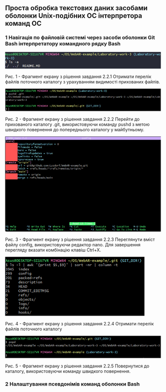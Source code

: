 ## Проста обробка текстових даних засобами оболонки Unix-подібних ОС інтерпретора команд ОС
### 1 Навігація по файловій системі через засоби оболонки Git Bash інтерпретатору командного рядку Bash

![image](https://github.com/Lysdorf/WebAR-example/blob/Laboratory-work-3/Laboratory-work-3/2-2-1.png)

Рис. 1 - Фрагмент екрану з рішення завдання 2.2.1 Отримати перелік файлів поточного каталогу з урахуванням видимості
прихованих файлів.

![image](https://github.com/Lysdorf/WebAR-example/blob/Laboratory-work-3/Laboratory-work-3/2-2-2.png)

Рис. 2 - Фрагмент екрану з рішення завдання 2.2.2 Перейти до прихованого каталогу .git, використовуючи команду pushd з метою
швидкого повернення до попереднього каталогу у майбутньому.

![image](https://github.com/Lysdorf/WebAR-example/blob/Laboratory-work-3/Laboratory-work-3/2-2-3.png)

Рис. 3 - Фрагмент екрану з рішення завдання 2.2.3 Переглянути вміст файлу config, використовуючи редактор nano.
Для завершення перегляду вказати комбінацію клавіш Ctrl+X.

![image](https://github.com/Lysdorf/WebAR-example/blob/Laboratory-work-3/Laboratory-work-3/2-2-4.png)

Рис. 4 - Фрагмент екрану з рішення завдання 2.2.4 Отримати перелік файлів поточного каталогу

![image](https://github.com/Lysdorf/WebAR-example/blob/Laboratory-work-3/Laboratory-work-3/2-2-5.png)

Рис. 5 - Фрагмент екрану з рішення завдання 2.2.5 Повернутися до каталогу, використовуючи команду швидкого повернення.

### 2 Налаштування псевдонімів команд оболонки Bash

